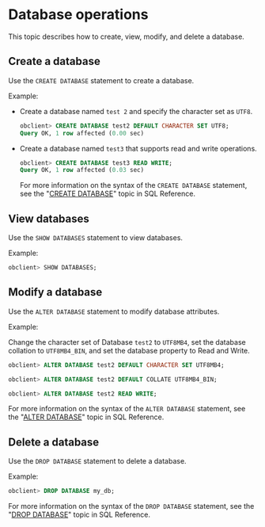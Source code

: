 Database operations 
========================================

This topic describes how to create, view, modify, and delete a database. 

Create a database 
--------------------------------------

Use the `CREATE DATABASE` statement to create a database. 

Example:

* Create a database named `test 2` and specify the character set as `UTF8`. 

  ```sql
  obclient> CREATE DATABASE test2 DEFAULT CHARACTER SET UTF8; 
  Query OK, 1 row affected (0.00 sec)
  ```

  

* Create a database named `test3` that supports read and write operations. 

  ```sql
  obclient> CREATE DATABASE test3 READ WRITE; 
  Query OK, 1 row affected (0.03 sec)
  ```

  

  For more information on the syntax of the `CREATE DATABASE` statement, see the "[CREATE DATABASE](../../11.sql-reference-en/5.sql-statements/11.create-database.md)" topic in SQL Reference.
  




View databases 
-----------------------------------

Use the `SHOW DATABASES` statement to view databases. 

Example:

```sql
obclient> SHOW DATABASES;
```



Modify a database 
--------------------------------------

Use the `ALTER DATABASE` statement to modify database attributes. 

Example:

Change the character set of Database `test2` to `UTF8MB4`, set the database collation to `UTF8MB4_BIN`, and set the database property to Read and Write. 

```sql
obclient> ALTER DATABASE test2 DEFAULT CHARACTER SET UTF8MB4; 

obclient> ALTER DATABASE test2 DEFAULT COLLATE UTF8MB4_BIN; 

obclient> ALTER DATABASE test2 READ WRITE;
```


For more information on the syntax of the `ALTER DATABASE` statement, see the "[ALTER DATABASE](../../11.sql-reference-en/5.sql-statements/2.alter-database.md)" topic in SQL Reference.

Delete a database 
--------------------------------------

Use the `DROP DATABASE` statement to delete a database. 

Example:

```sql
obclient> DROP DATABASE my_db; 
```


For more information on the syntax of the `DROP DATABASE` statement, see the "[DROP DATABASE](../../11.sql-reference-en/5.sql-statements/23.drop-database.md)" topic in SQL Reference.
